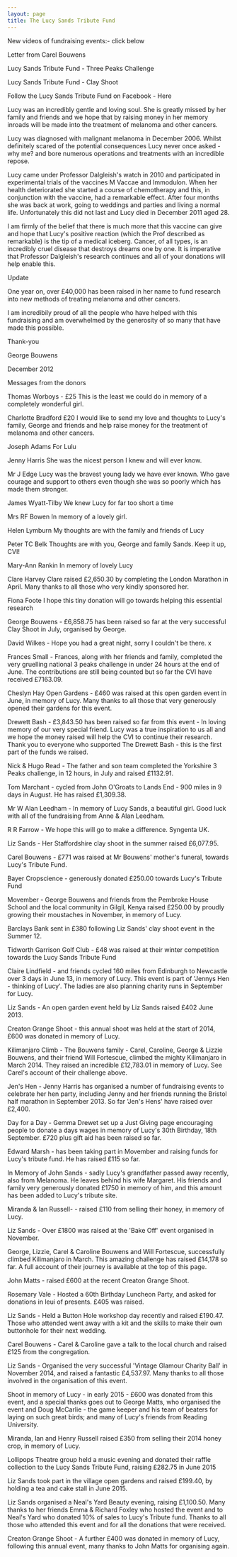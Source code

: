 ```yaml
---
layout: page
title: The Lucy Sands Tribute Fund
---
```


New videos of fundraising events:- click below

Letter from Carel Bouwens

Lucy Sands Tribute Fund - Three Peaks Challenge

Lucy Sands Tribute Fund - Clay Shoot

Follow the Lucy Sands Tribute Fund on Facebook - Here

 







Lucy was an incredibly gentle and loving soul. She is greatly missed by her family and friends and we hope that by raising money in her memory inroads will be made into the treatment of melanoma and other cancers.

Lucy was diagnosed with malignant melanoma in December 2006. Whilst definitely scared of the potential consequences Lucy never once asked -why me? and bore numerous operations and treatments with an incredible repose.

Lucy came under Professor Dalgleish's watch in 2010 and participated in experimental trials of the vaccines M Vaccae and Immodulon. When her health deteriorated she started a course of chemotherapy and this, in conjunction with the vaccine, had a remarkable effect. After four months she was back at work, going to weddings and parties and living a normal life. Unfortunately this did not last and Lucy died in December 2011 aged 28.

I am firmly of the belief that there is much more that this vaccine can give and hope that Lucy's positive reaction (which the Prof described as remarkable) is the tip of a medical iceberg. Cancer, of all types, is an incredibly cruel disease that destroys dreams one by one. It is imperative that Professor Dalgleish's research continues and all of your donations will help enable this.

Update

One year on, over £40,000 has been raised in her name to fund research into new methods of treating melanoma and other cancers.

I am incredibily proud of all the people who have helped with this fundraising and am overwhelmed by the generosity of so many that have made this possible.

Thank-you

George Bouwens

December 2012

Messages from the donors

Thomas Worboys - £25
This is the least we could do in memory of a completely wonderful girl.

Charlotte Bradford £20
I would like to send my love and thoughts to Lucy's family, George and friends and help raise money for the treatment of melanoma and other cancers.

Joseph Adams
For Lulu

Jenny Harris
She was the nicest person I knew and will ever know.

Mr J Edge
Lucy was the bravest young lady we have ever known. Who gave courage and support to others even though she was so poorly which has made them stronger.

James Wyatt-Tilby
We knew Lucy for far too short a time

Mrs RF Bowen 
In memory of a lovely girl.

Helen Lymburn 
My thoughts are with the family and friends of Lucy

Peter TC Belk
Thoughts are with you, George and family Sands.  Keep it up, CVI!

Mary-Ann Rankin
In memory of lovely Lucy

Clare Harvey 
Clare raised £2,650.30 by completing the London Marathon in April. Many thanks to all those who very kindly sponsored her.

Fiona Foote
I hope this tiny donation will go towards helping this essential research

George Bouwens - £6,858.75 has been raised so far at the very successful Clay Shoot in July, organised by George. 

David Wilkes -  Hope you had a great night, sorry I couldn't be there. x

Frances Small - Frances, along with her friends and family, completed the very gruelling national 3 peaks challenge in under 24 hours at the end of June.  The contributions are still being counted but so far the CVI have received  £7163.09.

Cheslyn Hay Open Gardens - £460 was raised at this open garden event in June, in memory of Lucy.  Many thanks to all those that very generously opened their gardens for this event.

Drewett Bash - £3,843.50 has been raised so far from this event - In loving memory of our very special friend.  Lucy was a true inspiration to us all and we hope the money raised will help the CVI to continue their research.  Thank you to everyone who supported The Drewett Bash - this is the first part of the funds we raised.

Nick & Hugo Read - The father and son team completed the Yorkshire 3 Peaks challenge, in 12 hours, in July and raised £1132.91.

Tom Marchant - cycled from John O'Groats to Lands End - 900 miles in 9 days in August. He has raised £1,309.38.

Mr W Alan Leedham - In memory of Lucy Sands, a beautiful girl.  Good luck with all of the fundraising from Anne & Alan Leedham.

R R Farrow - We hope this will go to make a difference.  Syngenta UK.

 Liz Sands - Her Staffordshire clay shoot in the summer raised £6,077.95.

Carel Bouwens - £771 was raised at Mr Bouwens' mother's funeral, towards Lucy's Tribute Fund.

Bayer Cropscience - generously donated £250.00 towards Lucy's Tribute Fund

Movember - George Bouwens and friends from the Pembroke House School and the local community in Gilgil, Kenya raised £250.00 by proudly growing their moustaches in November, in memory of Lucy. 

Barclays Bank sent in £380 following Liz Sands' clay shoot event in the Summer 12.

Tidworth Garrison Golf Club - £48 was raised at their winter competition towards the Lucy Sands Tribute Fund

Claire Lindfield - and friends cycled 160 miles from Edinburgh to Newcastle over 3 days in June 13, in memory of Lucy.  This event is part of 'Jennys Hen - thinking of Lucy'.  The ladies are also planning charity runs in September for Lucy.

Liz Sands - An open garden event held by Liz Sands raised £402 June 2013.

Creaton Grange Shoot - this annual shoot was held at the start of 2014, £600 was donated in memory of Lucy.

Kilimanjaro Climb - The Bouwens family - Carel, Caroline, George & Lizzie Bouwens, and their friend Will Fortescue, climbed the mighty Kilimanjaro in March 2014.  They raised an incredible £12,783.01 in memory of Lucy.  See Carel's account of their challenge above.

Jen's Hen - Jenny Harris has organised a number of fundraising events to celebrate her hen party, including Jenny and her friends running the Bristol half marathon in September 2013.  So far 'Jen's Hens' have raised over £2,400.

Day for a Day - Gemma Drewet set up a Just Giving page encouraging people to donate a days wages in memory of Lucy's 30th Birthday, 18th September.  £720 plus gift aid has been raised so far.

Edward Marsh - has been taking part in Movember and raising funds for Lucy's tribute fund.  He has raised £115 so far.

In Memory of John Sands - sadly Lucy's grandfather passed away recently, also from Melanoma.  He leaves behind his wife Margaret. His friends and family very generously donated £1750 in memory of him, and this amount has been added to Lucy's tribute site. 

Miranda & Ian Russell- - raised £110 from selling their honey, in memory of Lucy.

Liz Sands - Over £1800 was raised at the 'Bake Off' event organised in November.

George, Lizzie, Carel & Caroline Bouwens and Will Fortescue, successfully climbed Kilimanjaro in March.  This amazing challenge has raised £14,178 so far.  A full account of their journey is available at the top of this page.

John Matts - raised £600 at the recent Creaton Grange Shoot.

Rosemary Vale - Hosted a 60th Birthday Luncheon Party, and asked for donations in leui of presents.  £405 was raised.

Liz Sands - Held a Button Hole workshop day recently and raised £190.47.  Those who attended went away with a kit and the skills to make their own buttonhole for their next wedding. 

Carel Bouwens - Carel & Caroline gave a talk to the local church and raised £125 from the congregation. 

Liz Sands - Organised the very successful 'Vintage Glamour Charity Ball' in November 2014, and raised a fantastic £4,537.97.  Many thanks to all those involved in the organisation of this event.

Shoot in memory of Lucy - in early 2015 - £600 was donated from this event, and a special thanks goes out to George Matts, who organised the event and Doug McCarlie - the game keeper and his team of beaters for laying on such great birds; and many of Lucy's friends from Reading University.

Miranda, Ian and Henry Russell raised £350 from selling their 2014 honey crop, in memory of Lucy. 

Lollipops Theatre group held a music evening and donated their raffle collection to the Lucy Sands Tribute Fund, raising £282.75 in June 2015

Liz Sands took part in the village open gardens and raised £199.40, by holding a tea and cake stall in June 2015.

Liz Sands organised a Neal's Yard Beauty evening, raising £1,100.50. Many thanks to her friends Emma & Richard Foxley who hosted the event and to Neal's Yard who donated 10% of sales to Lucy's Tribute fund.   Thanks to all those who attended this event and for all the donations that were received.   

Creaton Grange Shoot - A further £400 was donated in memory of Lucy, following this annual event, many thanks to John Matts for organising again. 